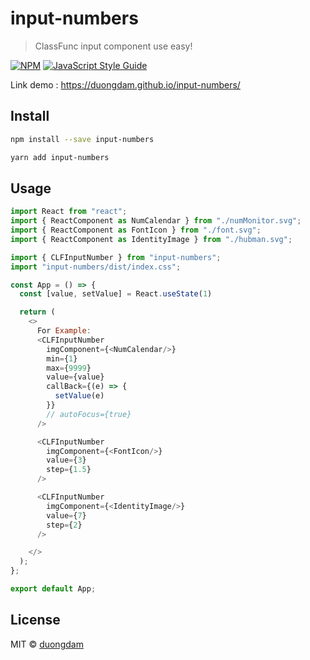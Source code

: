 # input-numbers

> ClassFunc input component use easy!

[![NPM](https://img.shields.io/npm/v/input-numbers.svg)](https://www.npmjs.com/package/input-numbers) [![JavaScript Style Guide](https://img.shields.io/badge/code_style-standard-brightgreen.svg)](https://standardjs.com)

Link demo : https://duongdam.github.io/input-numbers/

## Install

```bash
npm install --save input-numbers

yarn add input-numbers
```

## Usage

```js
import React from "react";
import { ReactComponent as NumCalendar } from "./numMonitor.svg";
import { ReactComponent as FontIcon } from "./font.svg";
import { ReactComponent as IdentityImage } from "./hubman.svg";

import { CLFInputNumber } from "input-numbers";
import "input-numbers/dist/index.css";

const App = () => {
  const [value, setValue] = React.useState(1)

  return (
    <>
      For Example:
      <CLFInputNumber
        imgComponent={<NumCalendar/>}
        min={1}
        max={9999}
        value={value}
        callBack={(e) => {
          setValue(e)
        }}
        // autoFocus={true}
      />

      <CLFInputNumber
        imgComponent={<FontIcon/>}
        value={3}
        step={1.5}
      />

      <CLFInputNumber
        imgComponent={<IdentityImage/>}
        value={7}
        step={2}
      />

    </>
  );
};

export default App;

```

## License

MIT © [duongdam](https://github.com/duongdam)
